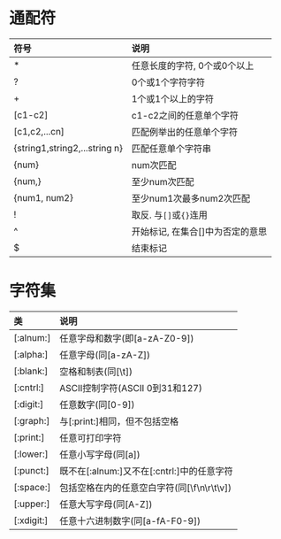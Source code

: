 # 通配符

符号    | 说明
:--     | :--
*                             | 任意长度的字符, 0个或0个以上
?                             | 0个或1个字符字符
+                             | 1个或1个以上的字符
[c1-c2]                       | c1-c2之间的任意单个字符
[c1,c2,...cn]                 | 匹配例举出的任意单个字符
{string1,string2,...string n} | 匹配任意单个字符串
{num}                         | num次匹配
{num,}                        | 至少num次匹配
{num1, num2}                  | 至少num1次最多num2次匹配
!                             | 取反. 与`[]`或`{}`连用
^                             | 开始标记, 在集合[]中为否定的意思
$                             | 结束标记

# 字符集

类         | 说明
:--        | :--
[:alnum:]  | 任意字母和数字(即[a-zA-Z0-9])
[:alpha:]  | 任意字母(同[a-zA-Z])
[:blank:]  | 空格和制表(同[\\t])
[:cntrl:]  | ASCII控制字符(ASCII 0到31和127)
[:digit:]  | 任意数字(同[0-9])
[:graph:]  | 与[:print:]相同，但不包括空格
[:print:]  | 任意可打印字符
[:lower:]  | 任意小写字母(同[a])
[:punct:]  | 既不在[:alnum:]又不在[:cntrl:]中的任意字符
[:space:]  | 包括空格在内的任意空白字符(同[\\f\\n\\r\\t\\v])
[:upper:]  | 任意大写字母(同[A-Z])
[:xdigit:] | 任意十六进制数字(同[a-fA-F0-9])
